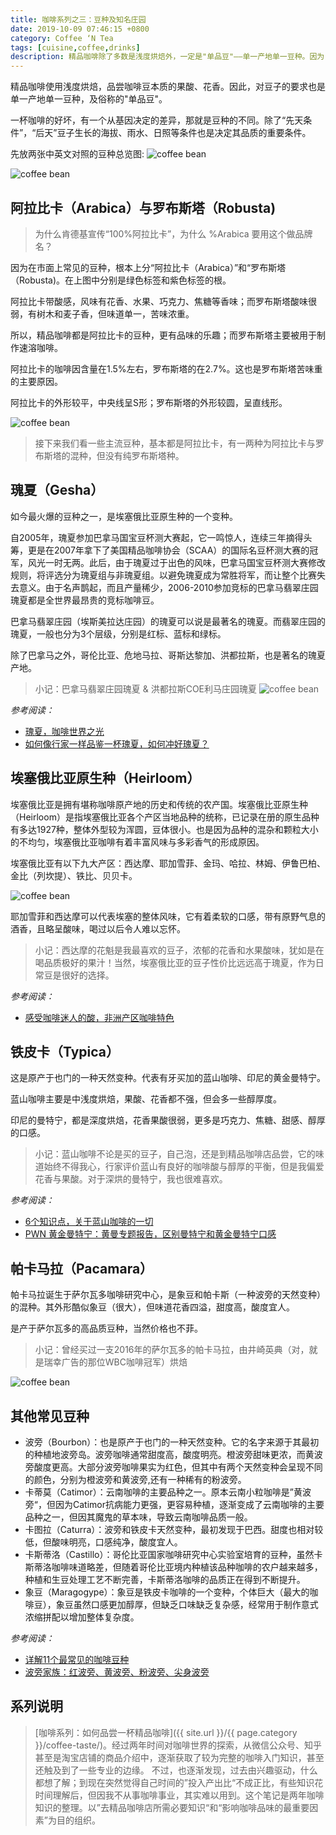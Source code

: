 ```yaml
---
title: 咖啡系列之三：豆种及知名庄园
date: 2019-10-09 07:46:15 +0800
category: Coffee ‘N Tea
tags: [cuisine,coffee,drinks]
description: 精品咖啡除了多数是浅度烘焙外，一定是"单品豆"——单一产地单一豆种。因为，一杯咖啡的好坏，除了豆子的生长条件决定了其品质，还有一个从基因决定的差异，那就是豆种的不同。
---
```


精品咖啡使用浅度烘焙，品尝咖啡豆本质的果酸、花香。因此，对豆子的要求也是单一产地单一豆种，及俗称的"单品豆"。

一杯咖啡的好坏，有一个从基因决定的差异，那就是豆种的不同。除了“先天条件”，“后天”豆子生长的海拔、雨水、日照等条件也是决定其品质的重要条件。

先放两张中英文对照的豆种总览图:
![coffee bean](https://chenxie-fun.oss-cn-shenzhen.aliyuncs.com/drinks/coffee/pic1.1.jpg)

![coffee bean](https://chenxie-fun.oss-cn-shenzhen.aliyuncs.com/drinks/coffee/pic1.2.jpg)

## 阿拉比卡（Arabica）与罗布斯塔（Robusta)

> 为什么肯德基宣传“100%阿拉比卡”，为什么 %Arabica 要用这个做品牌名？

因为在市面上常见的豆种，根本上分“阿拉比卡（Arabica）”和“罗布斯塔（Robusta)。在上图中分别是绿色标签和紫色标签的根。

阿拉比卡带酸感，风味有花香、水果、巧克力、焦糖等香味；而罗布斯塔酸味很弱，有树木和麦子香，但味道单一，苦味浓重。

所以，精品咖啡都是阿拉比卡的豆种，更有品味的乐趣；而罗布斯塔主要被用于制作速溶咖啡。

阿拉比卡的咖啡因含量在1.5%左右，罗布斯塔的在2.7%。这也是罗布斯塔苦味重的主要原因。

阿拉比卡的外形较平，中央线呈S形；罗布斯塔的外形较圆，呈直线形。

![coffee bean](https://chenxie-fun.oss-cn-shenzhen.aliyuncs.com/drinks/coffee/pic2.jpg)


> 接下来我们看一些主流豆种，基本都是阿拉比卡，有一两种为阿拉比卡与罗布斯塔的混种，但没有纯罗布斯塔种。

## 瑰夏（Gesha）

如今最火爆的豆种之一，是埃塞俄比亚原生种的一个变种。

自2005年，瑰夏参加巴拿马国宝豆杯测大赛起，它一鸣惊人，连续三年摘得头筹，更是在2007年拿下了美国精品咖啡协会（SCAA）的国际名豆杯测大赛的冠军，风光一时无两。此后，由于瑰夏过于出色的风味，巴拿马国宝豆杯测大赛修改规则，将评选分为瑰夏组与非瑰夏组。以避免瑰夏成为常胜将军，而让整个比赛失去意义。由于名声鹊起，而且产量稀少，2006-2010参加竞标的巴拿马翡翠庄园瑰夏都是全世界最昂贵的竞标咖啡豆。

巴拿马翡翠庄园（埃斯美拉达庄园）的瑰夏可以说是最著名的瑰夏。而翡翠庄园的瑰夏，一般也分为3个层级，分别是红标、蓝标和绿标。

除了巴拿马之外，哥伦比亚、危地马拉、哥斯达黎加、洪都拉斯，也是著名的瑰夏产地。

>小记：巴拿马翡翠庄园瑰夏 & 洪都拉斯COE利马庄园瑰夏
![coffee bean](https://chenxie-fun.oss-cn-shenzhen.aliyuncs.com/drinks/coffee/pic7.jpg)

*参考阅读：*
* [瑰夏，咖啡世界之光](https://zhuanlan.zhihu.com/p/28309477)
* [如何像行家一样品鉴一杯瑰夏，如何冲好瑰夏？](https://mp.weixin.qq.com/s?__biz=MzA4MjQwMjcxMw==&mid=2654788633&idx=3&sn=2bb4b1217c3adf6580c6b7ec0db7f5ac&chksm=844e30efb339b9f9696486a681e3fc1a41817350352b1f6e23ebcd2977f3f92718268401e012&mpshare=1&scene=1&srcid=0602k6N1EMWGe1fYDqy8Q2Gi#rd)

## 埃塞俄比亚原生种（Heirloom）

埃塞俄比亚是拥有堪称咖啡原产地的历史和传统的农产国。埃塞俄比亚原生种（Heirloom）是指埃塞俄比亚各个产区当地品种的统称，已记录在册的原生品种有多达1927种，整体外型较为浑圆，豆体很小。也是因为品种的混杂和颗粒大小的不均匀，埃塞俄比亚咖啡有着丰富风味与多彩香气的形成原因。

埃塞俄比亚有以下九大产区：西达摩、耶加雪菲、金玛、哈拉、林姆、伊鲁巴柏、金比（列坎提）、铁比、贝贝卡。

![coffee bean](https://chenxie-fun.oss-cn-shenzhen.aliyuncs.com/drinks/coffee/pic6.jpg)

耶加雪菲和西达摩可以代表埃塞的整体风味，它有着柔软的口感，带有原野气息的酒香，且略呈酸味，喝过以后令人难以忘怀。

> 小记：西达摩的花魁是我最喜欢的豆子，浓郁的花香和水果酸味，犹如是在喝品质极好的果汁！当然，埃塞俄比亚的豆子性价比远远高于瑰夏，作为日常豆是很好的选择。

*参考阅读：*
* [感受咖啡迷人的酸，非洲产区咖啡特色](https://mp.weixin.qq.com/s?__biz=MzA4MjQwMjcxMw==&mid=2654795546&idx=4&sn=aeb8df069007fcb40e2ccf67e3eb5dba&chksm=844e1becb33992faf821d4165a3f3b188ce77caaf0bab4d24a0a07bb1e36bbc996e0c294a0ec&mpshare=1&scene=1&srcid=1013sG30Z1UC30o22DcGkT7E&sharer_sharetime=1570897156013&sharer_shareid=32cb5ecf20d7cf40d0444448d940c526#rd)

## 铁皮卡（Typica）

这是原产于也门的一种天然变种。代表有牙买加的蓝山咖啡、印尼的黄金曼特宁。

蓝山咖啡主要是中浅度烘焙，果酸、花香都不强，但会多一些醇厚度。

印尼的曼特宁，都是深度烘焙，花香果酸很弱，更多是巧克力、焦糖、甜感、醇厚的口感。

> 小记：蓝山咖啡不论是买的豆子，自己泡，还是到精品咖啡店品尝，它的味道始终不得我心，行家评价蓝山有良好的咖啡酸与醇厚的平衡，但是我偏爱花香与果酸。对于深烘的曼特宁，我也很难喜欢。

*参考阅读：*
* [6个知识点，关于蓝山咖啡的一切](https://mp.weixin.qq.com/s?__biz=MzU4MDYzOTE3OQ==&mid=2247483960&idx=1&sn=2d1becdffe9a1ae69c56cdc48495c3a9&chksm=fd52829cca250b8a2d1928fc863220e385a80d1a80291b6ffc2e059de07121700c48eec43023&mpshare=1&scene=1&srcid=10117UiJZCEsLw41nhiXvS1z&sharer_sharetime=1570808429631&sharer_shareid=32cb5ecf20d7cf40d0444448d940c526#rd)
* [PWN 黄金曼特宁：黄曼专题报告，区别曼特宁和黄金曼特宁口感](https://mp.weixin.qq.com/s?__biz=MzA4MjQwMjcxMw==&mid=2654794515&idx=4&sn=274f91dd95dcefb836f6741bfdc04bbd&chksm=844e1fe5b33996f3198c6e13d2033a05d77b7cb87c4546084479da4abe24583f87f754b0b90a&mpshare=1&scene=1&srcid=1011cUGHrDdj8j9pOG4gf4BS&sharer_sharetime=1570808665145&sharer_shareid=32cb5ecf20d7cf40d0444448d940c526#rd)

## 帕卡马拉（Pacamara）

帕卡马拉诞生于萨尔瓦多咖啡研究中心，是象豆和帕卡斯（一种波旁的天然变种）的混种。其外形酷似象豆（很大），但味道花香四溢，甜度高，酸度宜人。

是产于萨尔瓦多的高品质豆种，当然价格也不菲。

> 小记：曾经买过一支2016年的萨尔瓦多的帕卡马拉，由井崎英典（对，就是瑞幸广告的那位WBC咖啡冠军）烘焙

![coffee bean](
https://chenxie-fun.oss-cn-shenzhen.aliyuncs.com/drinks/coffee/pic4.jpg)

## 其他常见豆种

* 波旁（Bourbon）：也是原产于也门的一种天然变种。它的名字来源于其最初的种植地波旁岛。波旁咖啡通常甜度高，酸度明亮。橙波旁甜味更浓，而黄波旁酸度更高。大部分波旁咖啡果实为红色，但其中有两个天然变种会呈现不同的颜色，分别为橙波旁和黄波旁,还有一种稀有的粉波旁。
* 卡蒂莫（Catimor）：云南咖啡的主要品种之一。原本云南小粒咖啡是”黄波旁“，但因为Catimor抗病能力更强，更容易种植，逐渐变成了云南咖啡的主要品种之一，但因其魔鬼的草本味，导致云南咖啡品质一般。
* 卡图拉（Caturra）：波旁和铁皮卡天然变种，最初发现于巴西。甜度也相对较低，但酸味明亮，口感纯净，酸度宜人。
* 卡斯蒂洛（Castillo）：哥伦比亚国家咖啡研究中心实验室培育的豆种，虽然卡斯蒂洛咖啡味道略差，但随着哥伦比亚境内种植该品种咖啡的农户越来越多，种植和生豆处理工艺不断完善，卡斯蒂洛咖啡的品质正在得到不断提升。
* 象豆（Maragogype）：象豆是铁皮卡咖啡的一个变种，个体巨大（最大的咖啡豆），象豆虽然口感更加醇厚，但缺乏口味缺乏复杂感，经常用于制作意式浓缩拼配以增加整体复杂度。

*参考阅读：*
* [详解11个最常见的咖啡豆种](https://mp.weixin.qq.com/s?__biz=MzA4OTMzNjQxNA==&mid=2659729775&idx=1&sn=ef6c62f2fac034fbb06d1f270a1876ad&chksm=8b609e5ebc1717485b509b9e8ef59a6d8f547b2b5ce094d11cc3f59561ad2411d878d16f47fd&mpshare=1&scene=1&srcid=1007pgetoh29nSyrNzdie6Az&sharer_sharetime=1570409745266&sharer_shareid=32cb5ecf20d7cf40d0444448d940c526#rd)
* [波旁家族：红波旁、黄波旁、粉波旁、尖身波旁](https://mp.weixin.qq.com/s?__biz=MzA4MjQwMjcxMw==&mid=2654786316&idx=2&sn=7aa0f8bb3ec1d992eb6470d04308544c&chksm=844e3ffab339b6eccc9fcfb0c8ef8969b8bae7e05d42a7a6dc6d40978e766d15e200b527b627&mpshare=1&scene=1&srcid=10120SOQ7FbaCb80Ac10osCV&sharer_sharetime=1570809945389&sharer_shareid=32cb5ecf20d7cf40d0444448d940c526#rd)

## 系列说明

> [咖啡系列：如何品尝一杯精品咖啡]({{ site.url }}/{{ page.category }}/coffee-taste/)。经过两年时间对咖啡世界的探索，从微信公众号、知乎甚至是淘宝店铺的商品介绍中，逐渐获取了较为完整的咖啡入门知识，甚至还触及到了一些专业的边缘。
不过，也逐渐发现，过去由兴趣驱动，什么都想了解；到现在突然觉得自己时间的”投入产出比“不成正比，有些知识花时间理解后，但因我不从事咖啡事业，其实难以用到。这个笔记是两年咖啡知识的整理。以”去精品咖啡店所需必要知识“和“影响咖啡品味的最重要因素”为目的组织。
